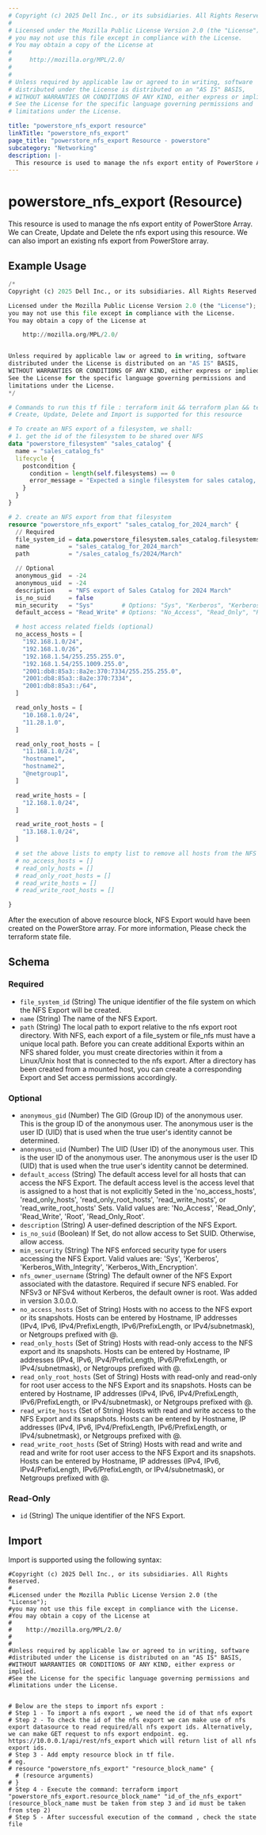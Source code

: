 ```yaml
---
# Copyright (c) 2025 Dell Inc., or its subsidiaries. All Rights Reserved.
# 
# Licensed under the Mozilla Public License Version 2.0 (the "License");
# you may not use this file except in compliance with the License.
# You may obtain a copy of the License at
# 
#     http://mozilla.org/MPL/2.0/
# 
# 
# Unless required by applicable law or agreed to in writing, software
# distributed under the License is distributed on an "AS IS" BASIS,
# WITHOUT WARRANTIES OR CONDITIONS OF ANY KIND, either express or implied.
# See the License for the specific language governing permissions and
# limitations under the License.

title: "powerstore_nfs_export resource"
linkTitle: "powerstore_nfs_export"
page_title: "powerstore_nfs_export Resource - powerstore"
subcategory: "Networking"
description: |-
  This resource is used to manage the nfs export entity of PowerStore Array. We can Create, Update and Delete the nfs export using this resource. We can also import an existing nfs export from PowerStore array.
---
```


# powerstore_nfs_export (Resource)

This resource is used to manage the nfs export entity of PowerStore Array. We can Create, Update and Delete the nfs export using this resource. We can also import an existing nfs export from PowerStore array.

## Example Usage

```terraform
/*
Copyright (c) 2025 Dell Inc., or its subsidiaries. All Rights Reserved.

Licensed under the Mozilla Public License Version 2.0 (the "License");
you may not use this file except in compliance with the License.
You may obtain a copy of the License at

    http://mozilla.org/MPL/2.0/


Unless required by applicable law or agreed to in writing, software
distributed under the License is distributed on an "AS IS" BASIS,
WITHOUT WARRANTIES OR CONDITIONS OF ANY KIND, either express or implied.
See the License for the specific language governing permissions and
limitations under the License.
*/

# Commands to run this tf file : terraform init && terraform plan && terraform apply
# Create, Update, Delete and Import is supported for this resource

# To create an NFS export of a filesystem, we shall:
# 1. get the id of the filesystem to be shared over NFS
data "powerstore_filesystem" "sales_catalog" {
  name = "sales_catalog_fs"
  lifecycle {
    postcondition {
      condition = length(self.filesystems) == 0
      error_message = "Expected a single filesystem for sales catalog, but got ${length(self.filesystems)}"
    }
  }
}

# 2. create an NFS export from that filesystem
resource "powerstore_nfs_export" "sales_catalog_for_2024_march" {
  // Required
  file_system_id = data.powerstore_filesystem.sales_catalog.filesystems[0].id
  name           = "sales_catalog_for_2024_march"
  path           = "/sales_catalog_fs/2024/March"

  // Optional
  anonymous_gid  = -24
  anonymous_uid  = -24
  description    = "NFS export of Sales Catalog for 2024 March"
  is_no_suid     = false
  min_security   = "Sys"        # Options: "Sys", "Kerberos", "Kerberos_With_Integrity", "Kerberos_With_Encryption"
  default_access = "Read_Write" # Options: "No_Access", "Read_Only", "Read_Write", "Root", "Read_Only_Root"

  # host access related fields (optional)
  no_access_hosts = [
    "192.168.1.0/24",
    "192.168.1.0/26",
    "192.168.1.54/255.255.255.0",
    "192.168.1.54/255.1009.255.0",    
    "2001:db8:85a3::8a2e:370:7334/255.255.255.0",
    "2001:db8:85a3::8a2e:370:7334",
    "2001:db8:85a3::/64",
  ]

  read_only_hosts = [
    "10.168.1.0/24",
    "11.28.1.0",
  ]

  read_only_root_hosts = [
    "11.168.1.0/24",
    "hostname1",
    "hostname2",
    "@netgroup1",
  ]

  read_write_hosts = [
    "12.168.1.0/24",
  ]

  read_write_root_hosts = [
    "13.168.1.0/24",
  ]

  # set the above lists to empty list to remove all hosts from the NFS export, as below
  # no_access_hosts = []
  # read_only_hosts = []
  # read_only_root_hosts = []
  # read_write_hosts = []
  # read_write_root_hosts = []

}
```

After the execution of above resource block, NFS Export would have been created on the PowerStore array. For more information, Please check the terraform state file.

<!-- schema generated by tfplugindocs -->
## Schema

### Required

- `file_system_id` (String) The unique identifier of the file	system on which the NFS Export will be created.
- `name` (String) The name of the NFS Export.
- `path` (String) The local path to export relative to the nfs export root directory. With NFS, each export of a file_system or file_nfs must have a unique local path. Before you can create additional Exports within an NFS shared folder, you must create directories within it from a Linux/Unix host that is connected to the nfs export. After a directory has been created from a mounted host, you can create a corresponding Export and Set access permissions accordingly.

### Optional

- `anonymous_gid` (Number) The GID (Group ID) of the anonymous user. This is the group ID of the anonymous user. The anonymous user is the user ID (UID) that is used when the true user's identity cannot be determined.
- `anonymous_uid` (Number) The UID (User ID) of the anonymous user. This is the user ID of the anonymous user. The anonymous user is the user ID (UID) that is used when the true user's identity cannot be determined.
- `default_access` (String) The default access level for all hosts that can access the NFS Export. The default access level is the access level that is assigned to a host that is not explicitly Seted in the 'no_access_hosts', 'read_only_hosts', 'read_only_root_hosts', 'read_write_hosts', or 'read_write_root_hosts' Sets. Valid values are: 'No_Access', 'Read_Only', 'Read_Write', 'Root', 'Read_Only_Root'.
- `description` (String) A user-defined description of the NFS Export.
- `is_no_suid` (Boolean) If Set, do not allow access to Set SUID. Otherwise, allow access.
- `min_security` (String) The NFS enforced security type for users accessing the NFS Export. Valid values are: 'Sys', 'Kerberos', 'Kerberos_With_Integrity', 'Kerberos_With_Encryption'.
- `nfs_owner_username` (String) The default owner of the NFS Export associated with the datastore. Required if secure NFS enabled. For NFSv3 or NFSv4 without Kerberos, the default owner is root. Was added in version 3.0.0.0.
- `no_access_hosts` (Set of String) Hosts with no access to the NFS export or its snapshots. Hosts can be entered by Hostname, IP addresses (IPv4, IPv6, IPv4/PrefixLength, IPv6/PrefixLength, or IPv4/subnetmask), or Netgroups prefixed with @.
- `read_only_hosts` (Set of String) Hosts with read-only access to the NFS export and its snapshots. Hosts can be entered by Hostname, IP addresses (IPv4, IPv6, IPv4/PrefixLength, IPv6/PrefixLength, or IPv4/subnetmask), or Netgroups prefixed with @.
- `read_only_root_hosts` (Set of String) Hosts with read-only and read-only for root user access to the NFS Export and its snapshots. Hosts can be entered by Hostname, IP addresses (IPv4, IPv6, IPv4/PrefixLength, IPv6/PrefixLength, or IPv4/subnetmask), or Netgroups prefixed with @.
- `read_write_hosts` (Set of String) Hosts with read and write access to the NFS Export and its snapshots. Hosts can be entered by Hostname, IP addresses (IPv4, IPv6, IPv4/PrefixLength, IPv6/PrefixLength, or IPv4/subnetmask), or Netgroups prefixed with @.
- `read_write_root_hosts` (Set of String) Hosts with read and write and read and write for root user access to the NFS Export and its snapshots. Hosts can be entered by Hostname, IP addresses (IPv4, IPv6, IPv4/PrefixLength, IPv6/PrefixLength, or IPv4/subnetmask), or Netgroups prefixed with @.

### Read-Only

- `id` (String) The unique identifier of the NFS Export.

## Import

Import is supported using the following syntax:

```shell
#Copyright (c) 2025 Dell Inc., or its subsidiaries. All Rights Reserved.
#
#Licensed under the Mozilla Public License Version 2.0 (the "License");
#you may not use this file except in compliance with the License.
#You may obtain a copy of the License at
#
#    http://mozilla.org/MPL/2.0/
#
#
#Unless required by applicable law or agreed to in writing, software
#distributed under the License is distributed on an "AS IS" BASIS,
#WITHOUT WARRANTIES OR CONDITIONS OF ANY KIND, either express or implied.
#See the License for the specific language governing permissions and
#limitations under the License.


# Below are the steps to import nfs export :
# Step 1 - To import a nfs export , we need the id of that nfs export 
# Step 2 - To check the id of the nfs export we can make use of nfs export datasource to read required/all nfs export ids. Alternatively, we can make GET request to nfs export endpoint. eg. https://10.0.0.1/api/rest/nfs_export which will return list of all nfs export ids.
# Step 3 - Add empty resource block in tf file. 
# eg. 
# resource "powerstore_nfs_export" "resource_block_name" {
  # (resource arguments)
# }
# Step 4 - Execute the command: terraform import "powerstore_nfs_export.resource_block_name" "id_of_the_nfs_export" (resource_block_name must be taken from step 3 and id must be taken from step 2)
# Step 5 - After successful execution of the command , check the state file
```

